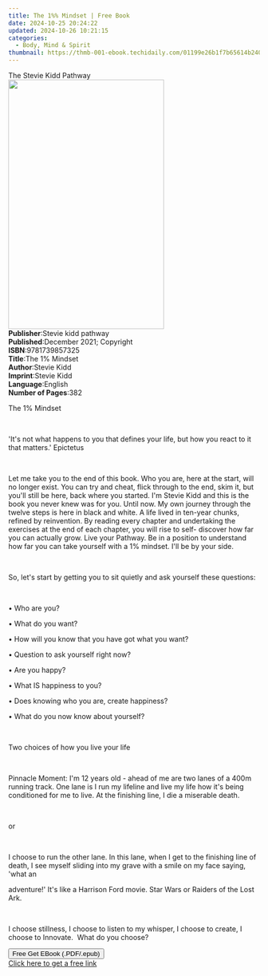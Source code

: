 ```yaml
---
title: The 1%% Mindset | Free Book
date: 2024-10-25 20:24:22
updated: 2024-10-26 10:21:15
categories:
  - Body, Mind & Spirit
thumbnail: https://thmb-001-ebook.techidaily.com/01199e26b1f7b65614b240ee9146d4c6cd17fb3e2710aea8ae3055dde6fd3741.jpg
---
```

<main id="book-container">
  <div class="flex flex-col">
    <div class="book-brief flex-1 py-6 px-4 sm:p-6 md:py-10 md:px-8">
      <!-- brief-->
      <div class="book-brief-main">The Stevie Kidd Pathway</div>
    </div>
    <div
      class="book-meta-info flex-1 grid gap-4 col-start-1 col-end-3 row-start-1 sm:mb-6 sm:grid-cols-4 lg:gap-6 lg:col-start-2 lg:row-end-6 lg:row-span-6 lg:mb-0"
    >
      <div
        class="book-meta-info-left place-content-center mt-4 p-4 text-sm leading-6 col-start-2 col-span-2 dark:text-slate-400"
      >
        <img
          class="w-full h-500 object-cover rounded-lg sm:h-255 sm:col-span-2 lg:col-span-full"
          src="https://img-001-ebook.techidaily.com/d51c1bb86b2e17fb2e13df8be464f640118543fee216e6c4eb2052edb7b05cc7.jpg"
          alt=""
          width="312"
          height="500"
        />
      </div>
      <div
        class="book-meta-info-right mt-2 col-start-1 row-start-2 col-span-3 self-center"
      >
        <!-- meta data  -->
        <div class="flex flex-col px-4 md:px-8">
          <div class="flex-1">
            <strong>Publisher</strong>:<span class="px-2"
              >Stevie kidd pathway</span
            >
          </div>
          <div class="flex-1">
            <strong>Published</strong>:<span class="px-2"
              >December 2021; Copyright</span
            >
          </div>
          <div class="flex-1">
            <strong>ISBN</strong>:<span class="px-2">9781739857325</span>
          </div>
          <div class="flex-1">
            <strong>Title</strong>:<span class="px-2">The 1% Mindset</span>
          </div>
          <div class="flex-1">
            <strong>Author</strong>:<span class="px-2">Stevie Kidd</span>
          </div>
          <div class="flex-1">
            <strong>Imprint</strong>:<span class="px-2">Stevie Kidd</span>
          </div>
          <div class="flex-1">
            <strong>Language</strong>:<span class="px-2">English</span>
          </div>
          <div class="flex-1">
            <strong>Number of Pages</strong>:<span class="px-2">382</span>
          </div>
        </div>
      </div>
    </div>
    <div class="book-description flex-1 py-6 px-4 sm:p-6 md:py-10 md:px-8">
      <div class="book-description-main">
        <div accordion-content="" id="description">
          <p>
            <span style="background-color: rgba(0, 0, 0, 0)"
              >The 1% Mindset</span
            >
          </p>
          <p><span style="color: rgb(34, 34, 34)">&nbsp;</span></p>
          <p>
            <span style="background-color: rgba(0, 0, 0, 0)"
              >'It's not what happens to you that defines your life, but how you
              react to it that matters.' Epictetus</span
            >
          </p>
          <p><span style="color: rgb(34, 34, 34)">&nbsp;</span></p>
          <p>
            <span style="background-color: rgba(0, 0, 0, 0)"
              >Let me take you to the end of this book. Who you are, here at the
              start, will no longer exist. You can try and cheat, flick through
              to the end, skim it, but you'll still be here, back where you
              started. I'm Stevie Kidd and this is the book you never knew was
              for you. Until now. My own journey through the twelve steps is
              here in black and white. A life lived in ten-year chunks, refined
              by reinvention. By reading every chapter and undertaking the
              exercises at the end of each chapter, you will rise to self-
              discover how far you can actually grow. Live your Pathway. Be in a
              position to understand how far you can take yourself with a 1%
              mindset. I'll be by your side.</span
            >
          </p>
          <p><span style="color: rgb(34, 34, 34)">&nbsp;</span></p>
          <p>
            <span style="background-color: rgba(0, 0, 0, 0)"
              >So, let's start by getting you to sit quietly and ask yourself
              these questions:</span
            >
          </p>
          <p><span style="color: rgb(34, 34, 34)">&nbsp;</span></p>
          <p>
            <span style="background-color: rgba(0, 0, 0, 0)"
              >• Who are you?</span
            >
          </p>
          <p>
            <span style="background-color: rgba(0, 0, 0, 0)"
              >• What do you want?</span
            >
          </p>
          <p>
            <span style="background-color: rgba(0, 0, 0, 0)"
              >• How will you know that you have got what you want?</span
            >
          </p>
          <p>
            <span style="background-color: rgba(0, 0, 0, 0)"
              >• Question to ask yourself right now?</span
            >
          </p>
          <p>
            <span style="background-color: rgba(0, 0, 0, 0)"
              >• Are you happy?</span
            >
          </p>
          <p>
            <span style="background-color: rgba(0, 0, 0, 0)"
              >• What IS happiness to you?</span
            >
          </p>
          <p>
            <span style="background-color: rgba(0, 0, 0, 0)"
              >• Does knowing who you are, create happiness?</span
            >
          </p>
          <p>
            <span style="background-color: rgba(0, 0, 0, 0)"
              >• What do you now know about yourself?</span
            >
          </p>
          <p><span style="color: rgb(34, 34, 34)">&nbsp;</span></p>
          <p>
            <span style="background-color: rgba(0, 0, 0, 0)"
              >Two choices of how you live your life</span
            >
          </p>
          <p><span style="color: rgb(34, 34, 34)">&nbsp;</span></p>
          <p>
            <span style="background-color: rgba(0, 0, 0, 0)"
              >Pinnacle Moment: I'm 12 years old - ahead of me are two lanes of
              a 400m running track. One lane is I run my lifeline and live my
              life how it's being conditioned for me to live. At the finishing
              line, I die a miserable death.</span
            >
          </p>
          <p><span style="color: rgb(34, 34, 34)">&nbsp;</span></p>
          <p><span style="background-color: rgba(0, 0, 0, 0)">or</span></p>
          <p><span style="color: rgb(34, 34, 34)">&nbsp;</span></p>
          <p>
            <span style="background-color: rgba(0, 0, 0, 0)"
              >I choose to run the other lane. In this lane, when I get to the
              finishing line of death, I see myself sliding into my grave with a
              smile on my face saying, 'what an</span
            >
          </p>
          <p>
            <span style="background-color: rgba(0, 0, 0, 0)"
              >adventure!' It's like a Harrison Ford movie. Star Wars or Raiders
              of the Lost Ark.</span
            >
          </p>
          <p><span style="color: rgb(34, 34, 34)">&nbsp;</span></p>
          <p>
            <span style="background-color: rgba(0, 0, 0, 0)"
              >I choose stillness, I choose to listen to my whisper, I choose to
              create, I choose to Innovate.&nbsp; What do you choose?</span
            >
          </p>
        </div>
        <div class="accordion-fader"></div>
      </div>
    </div>
    <div class="book-excerpts flex-1 py-6 px-4 sm:p-6 md:py-10 md:px-8"></div>
    <div
      class="book-about-author flex-1 py-6 px-4 sm:p-6 md:py-10 md:px-8"
    ></div>
    <div class="book-free-get flex-1 py-6 px-4 sm:p-6 md:py-10 md:px-8">
      <button
        id="btn-free-get"
        class="bg-blue-500 hover:bg-blue-700 text-white font-bold py-2 px-4 rounded"
      >
        Free Get EBook (.PDF/.epub)
      </button>
      <div id="countdown-display" class="px-2 text-lg mt-2"></div>
      <a
        id="free-link"
        class="hidden bg-blue-500 hover:bg-blue-700 text-white font-bold py-2 px-4 rounded"
        href="https://www.ebooks.com/en-us/book/210418466/the-1-mindset/stevie-kidd/"
        target="_blank"
        >Click here to get a free link</a
      >
    </div>
    <script>
      let countdownTime = 0;
      let countdownInterval = null;
      document
        .getElementById('btn-free-get')
        .addEventListener('click', startCountdown);
      function startCountdown() {
        countdownTime = new Date().getTime() + 60000 * 3;
        countdownInterval = setInterval(updateCountdown, 1000);
        document.getElementById('btn-free-get').disabled = true;
        document
          .getElementById('btn-free-get')
          .classList.add('bg-gray-500', 'cursor-not-allowed');
      }
      function updateCountdown() {
        let currentTime = new Date().getTime();
        let timeLeft = countdownTime - currentTime;
        let secondsLeft = Math.floor(timeLeft / 1000);
        document.getElementById('countdown-display').innerHTML =
          `Remaining time: ${secondsLeft} seconds.`;
        if (secondsLeft <= 0) {
          clearInterval(countdownInterval);
          document.getElementById('btn-free-get').classList.add('hidden');
          document.getElementById('free-link').classList.remove('hidden');
          document.getElementById('countdown-display').innerHTML = '';
        }
      }
    </script>
  </div>
</main>
